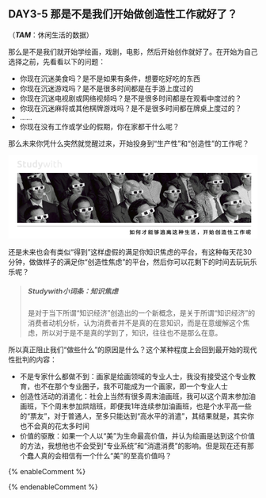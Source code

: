 ## DAY3-5 那是不是我们开始做创造性工作就好了？

（_**TAM**_：休闲生活的数据）

那么是不是我们就开始学绘画，戏剧，电影，然后开始创作就好了。在开始为自己选择之前，先看看以下的问题：

* 你现在沉迷美食吗？是不是如果有条件，想要吃好吃的东西
* 你现在沉迷游戏吗？是不是很多时间都是在手游上度过的
* 你现在沉迷电视剧或网络视频吗？是不是很多时间都是在观看中度过的？
* 你现在沉迷麻将或其他棋牌游戏吗？是不是很多时间都在牌桌上度过的？
* ......
* 你现在没有工作或学业的假期，你在家都干什么呢？

那么未来你凭什么突然就觉醒过来，开始投身到“生产性”和“创造性”的工作呢？

![](/assets/22.jpg)

还是未来也会有类似“得到”这样虚假的满足你知识焦虑的平台，有这种每天花30分钟，做做样子的满足你“创造性焦虑”的平台，然后你可以花剩下的时间去玩玩乐乐呢？

> ##### Studywith小词条：知识焦虑
> 是对于当下所谓“知识经济”创造出的一个新概念，是关于所谓“知识经济”的消费者动机分析，认为消费者并不是真的在意知识，而是在意缓解这个焦虑，所以对于是不是真的学到了，知识，往往也不是那么在意。

所以真正阻止我们“做些什么”的原因是什么？这个某种程度上会回到最开始的现代性批判的内容：

* 不是专家什么都做不到：画家是绘画领域的专业人士，我没有接受这个专业教育，也不在那个专业圈子，我不可能成为一个画家，即一个专业人士
* 创造性活动的消遣化：社会上当然有很多周末油画班，我可以这个周末参加油画班，下个周末参加烘焙班，即便我1年连续参加油画班，也是个水平高一些的“票友”，对于普通人，至多只能达到“高水平的消遣”，其结果就是，其实你也不会真的花太多时间
* 价值的驱散：如果一个人以“美”为生命最高价值，并认为绘画是达到这个价值的方法，我想他也不会受到“专业系统”和“消遣消费”的影响。但是现在还有那个蠢人真的会相信有一个什么“美”的至高价值吗？

{% enableComment %}

{% endenableComment %}

